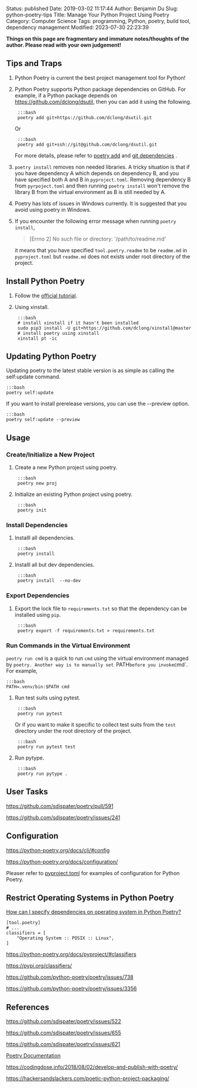 Status: published
Date: 2019-03-02 11:17:44
Author: Benjamin Du
Slug: python-poetry-tips
Title: Manage Your Python Project Using Poetry
Category: Computer Science
Tags: programming, Python, poetry, build tool, dependency management
Modified: 2023-07-30 22:23:39

**Things on this page are fragmentary and immature notes/thoughts of the author. Please read with your own judgement!**


## Tips and Traps 

1. Python Poetry is current the best project management tool for Python!

2. Python Poetry supports Python package dependencies on GitHub.
    For example,
    if a Python package depends on https://github.com/dclong/dsutil,
    then you can add it using the following.

        :::bash
        poetry add git+https://github.com/dclong/dsutil.git

    Or

        :::bash
        poetry add git+ssh://git@github.com/dclong/dsutil.git

    For more details,
    please refer to
    [poetry add](https://python-poetry.org/docs/cli/#add.)
    and
    [git dependencies](https://python-poetry.org/docs/dependency-specification/#git-dependencies)
    .

3. `poetry install` removes non needed libraries. 
    A tricky situation is that if you have dependency A 
    which depends on dependency B,
    and you have specified both A and B in `pyproject.toml`.
    Removing dependency B from `pyrpoject.toml` and then running `poetry install` 
    won't remove the library B from the virtual environment as B is still needed by A.

4. Poetry has lots of issues in Windows currently.
    It is suggested that you avoid using poetry in Windows.

5. If you encounter the following error message
    when running `poetry install`,

    > [Errno 2] No such file or directory: '/path/to/readme.md'

    it means that you have specified `tool.poetry.readme` 
    to be `readme.md` in `pyproject.toml`
    but `readme.md` does not exists under root directory of the project.

## Install Python Poetry

1. Follow the [official tutorial](https://python-poetry.org/docs/#installation).

2. Using xinstall.

        :::bash
        # install xinstall if it hasn't been installed
        sudo pip3 install -U git+https://github.com/dclong/xinstall@master
        # install poetry using xinstall
        xinstall pt -ic

## Updating Python Poetry

Updating poetry to the latest stable version is as simple as calling the self:update command.

    :::bash
    poetry self:update

If you want to install prerelease versions, you can use the --preview option.

    :::bash
    poetry self:update --preview

## Usage

### Create/Initialize a New Project

1. Create a new Python project using poetry.

        :::bash
        poetry new proj

2. Initialize an existing Python project using poetry.

        :::bash
        poetry init

### Install Dependencies

1. Installl all dependencies.

        :::bash
        poetry install 

2. Installl all but dev dependencies.

        :::bash
        poetry install  --no-dev

### Export Dependencies

1. Export the lock file to `requirements.txt` 
    so that the dependency can be installed using `pip`.

        :::bash
        poetry export -f requirements.txt > requirements.txt

### Run Commands in the Virtual Environment 

`peotry run cmd` is a quick to run `cmd` using the virtual environment managed by `poetry.
Another way is to manually set `PATH` before you invoke `cmd`. 
For example,

    :::bash
    PATH=.venv/bin:$PATH cmd

1. Run test suits using pytest.

        :::bash
        poetry run pytest

    Or if you want to make it specific to collect test suits from the `test` directory 
    under the root directory of the project.

        :::bash
        poetry run pytest test

2. Run pytype.

        :::bash
        poetry run pytype .

## User Tasks

https://github.com/sdispater/poetry/pull/591

https://github.com/sdispater/poetry/issues/241

## Configuration

https://python-poetry.org/docs/cli/#config

https://python-poetry.org/docs/configuration/

Pleaser refer to
[pyproject.toml](https://github.com/dclong/pyproject.toml)
for examples of configuration for Python Poetry.

## Restrict Operating Systems in Python Poetry

[How can I specify dependencies on operating system in Python Poetry?](https://stackoverflow.com/questions/64094979/how-can-i-specify-dependencies-on-operating-system-in-python-poetry/68968188#68968188)

```
[tool.poetry]
# ...
classifiers = [
    "Operating System :: POSIX :: Linux",
]
```

https://python-poetry.org/docs/pyproject/#classifiers

https://pypi.org/classifiers/

https://github.com/python-poetry/poetry/issues/738

https://github.com/python-poetry/poetry/issues/3356


## References

https://github.com/sdispater/poetry/issues/522

https://github.com/sdispater/poetry/issues/655

https://github.com/sdispater/poetry/issues/621

[Poetry Documentation](https://poetry.eustace.io/docs/)

https://codingdose.info/2018/08/02/develop-and-publish-with-poetry/

https://hackersandslackers.com/poetic-python-project-packaging/
